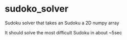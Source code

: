 # sudoko_solver

Sudoku solver that takes an Sudoku a 2D numpy array

It should solve the most difficult Sudoku in about ~5sec
